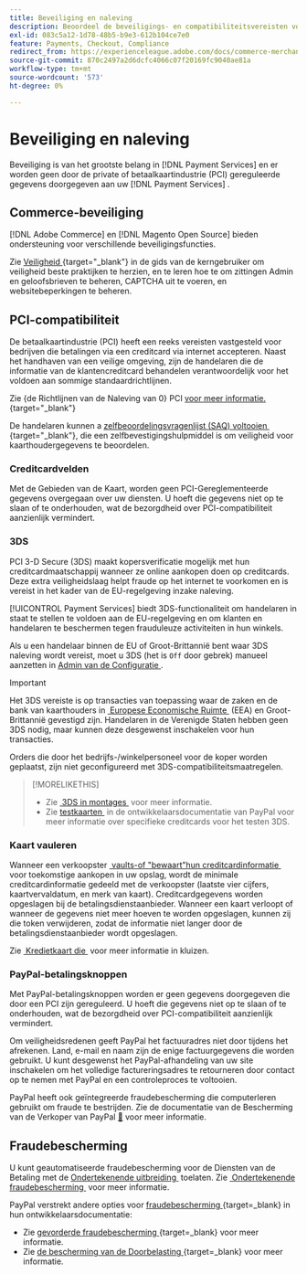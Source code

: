 ```yaml
---
title: Beveiliging en naleving
description: Beoordeel de beveiligings- en compatibiliteitsvereisten voor uw site.
exl-id: 083c5a12-1d78-48b5-b9e3-612b104ce7e0
feature: Payments, Checkout, Compliance
redirect_from: https://experienceleague.adobe.com/docs/commerce-merchant-services/payment-services/security.html?lang=nl-NL
source-git-commit: 870c2497a2d6dcfc4066c07f20169fc9040ae81a
workflow-type: tm+mt
source-wordcount: '573'
ht-degree: 0%

---
```


# Beveiliging en naleving

Beveiliging is van het grootste belang in [!DNL Payment Services] en er worden geen door de private of betaalkaartindustrie (PCI) gereguleerde gegevens doorgegeven aan uw [!DNL Payment Services] .

## Commerce-beveiliging

[!DNL Adobe Commerce] en [!DNL Magento Open Source] bieden ondersteuning voor verschillende beveiligingsfuncties.

Zie [&#x200B; Veiligheid &#x200B;](https://experienceleague.adobe.com/nl/docs/commerce-admin/systems/security/security){target="_blank"} in de gids van de kerngebruiker om veiligheid beste praktijken te herzien, en te leren hoe te om zittingen Admin en geloofsbrieven te beheren, CAPTCHA uit te voeren, en websitebeperkingen te beheren.

## PCI-compatibiliteit

De betaalkaartindustrie (PCI) heeft een reeks vereisten vastgesteld voor bedrijven die betalingen via een creditcard via internet accepteren. Naast het handhaven van een veilige omgeving, zijn de handelaren die de informatie van de klantencreditcard behandelen verantwoordelijk voor het voldoen aan sommige standaardrichtlijnen.

Zie {de Richtlijnen van de Naleving van 0} PCI [&#x200B; voor meer informatie.](https://experienceleague.adobe.com/nl/docs/commerce-admin/start/compliance/payments/compliance-pci){target="_blank"}

De handelaren kunnen a [&#x200B; zelfbeoordelingsvragenlijst (SAQ) voltooien &#x200B;](https://www.pcisecuritystandards.org/pci_security/completing_self_assessment){target="_blank"}, die een zelfbevestigingshulpmiddel is om veiligheid voor kaarthoudergegevens te beoordelen.

### Creditcardvelden

Met de Gebieden van de Kaart, worden geen PCI-Gereglementeerde gegevens overgegaan over uw diensten. U hoeft die gegevens niet op te slaan of te onderhouden, wat de bezorgdheid over PCI-compatibiliteit aanzienlijk vermindert.

### 3DS

PCI 3-D Secure (3DS) maakt kopersverificatie mogelijk met hun creditcardmaatschappij wanneer ze online aankopen doen op creditcards. Deze extra veiligheidslaag helpt fraude op het internet te voorkomen en is vereist in het kader van de EU-regelgeving inzake naleving.

[!UICONTROL Payment Services] biedt 3DS-functionaliteit om handelaren in staat te stellen te voldoen aan de EU-regelgeving en om klanten en handelaren te beschermen tegen frauduleuze activiteiten in hun winkels.

Als u een handelaar binnen de EU of Groot-Brittannië bent waar 3DS naleving wordt vereist, moet u 3DS (het is `Off` door gebrek) manueel aanzetten in [&#x200B; Admin van de Configuratie &#x200B;](configure-admin.md#credit-card-fields).

>[!IMPORTANT]
>
>Het 3DS vereiste is op transacties van toepassing waar de zaken en de bank van kaarthouders in [&#x200B; Europese Economische Ruimte &#x200B;](https://www.efta.int/eea) (EEA) en Groot-Brittannië gevestigd zijn. Handelaren in de Verenigde Staten hebben geen 3DS nodig, maar kunnen deze desgewenst inschakelen voor hun transacties.

Orders die door het bedrijfs-/winkelpersoneel voor de koper worden geplaatst, zijn niet geconfigureerd met 3DS-compatibiliteitsmaatregelen.

>[!MORELIKETHIS]
>
> * Zie [&#x200B; 3DS in montages &#x200B;](configure-admin.md#3ds) voor meer informatie.
> * Zie [&#x200B; testkaarten &#x200B;](https://developer.paypal.com/docs/checkout/advanced/customize/3d-secure/test/) in de ontwikkelaarsdocumentatie van PayPal voor meer informatie over specifieke creditcards voor het testen 3DS.

### Kaart vauleren

Wanneer een verkoopster [&#x200B; vaults-of &quot;bewaart&quot;hun creditcardinformatie &#x200B;](vaulting.md) voor toekomstige aankopen in uw opslag, wordt de minimale creditcardinformatie gedeeld met de verkoopster (laatste vier cijfers, kaartvervaldatum, en merk van kaart). Creditcardgegevens worden opgeslagen bij de betalingsdienstaanbieder. Wanneer een kaart verloopt of wanneer de gegevens niet meer hoeven te worden opgeslagen, kunnen zij die token verwijderen, zodat de informatie niet langer door de betalingsdienstaanbieder wordt opgeslagen.

Zie [&#x200B; Kredietkaart die &#x200B;](vaulting.md) voor meer informatie in kluizen.

### PayPal-betalingsknoppen

Met PayPal-betalingsknoppen worden er geen gegevens doorgegeven die door een PCI zijn gereguleerd. U hoeft die gegevens niet op te slaan of te onderhouden, wat de bezorgdheid over PCI-compatibiliteit aanzienlijk vermindert.

Om veiligheidsredenen geeft PayPal het factuuradres niet door tijdens het afrekenen. Land, e-mail en naam zijn de enige factuurgegevens die worden gebruikt. U kunt desgewenst het PayPal-afhandeling van uw site inschakelen om het volledige factureringsadres te retourneren door contact op te nemen met PayPal en een controleproces te voltooien.

PayPal heeft ook geïntegreerde fraudebescherming die computerleren gebruikt om fraude te bestrijden. Zie de documentatie van de Bescherming van de Verkoper van PayPal [&#128279;](https://www.paypal.com/us/webapps/mpp/security/seller-protection) voor meer informatie.

## Fraudebescherming

U kunt geautomatiseerde fraudebescherming voor de Diensten van de Betaling met de [&#x200B; Ondertekenende uitbreiding &#x200B;](https://commercemarketplace.adobe.com/signifyd-module-connect.html) toelaten. Zie [&#x200B; Ondertekenende fraudebescherming &#x200B;](fraud-protection.md) voor meer informatie.

PayPal verstrekt andere opties voor [&#x200B; fraudebescherming &#x200B;](https://www.paypal.com/us/cshelp/article/what-is-fraud-protection-help1014){target=_blank} in hun ontwikkelaarsdocumentatie:

* Zie [&#x200B; gevorderde fraudebescherming &#x200B;](https://www.paypal.com/us/enterprise/fraud-protection-advanced#fraud-protection-advanced){target=_blank} voor meer informatie.
* Zie [&#x200B; de bescherming van de Doorbelasting &#x200B;](https://www.paypal.com/us/cshelp/article/what-is-chargeback-protection-help608){target=_blank} voor meer informatie.
